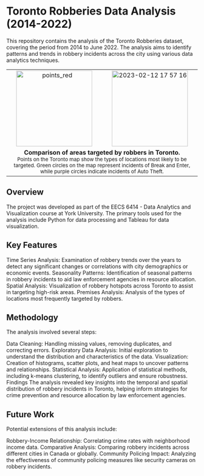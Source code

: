 # Toronto Robberies Data Analysis (2014-2022)
This repository contains the analysis of the Toronto Robberies dataset, covering the period from 2014 to June 2022. The analysis aims to identify patterns and trends in robbery incidents across the city using various data analytics techniques.

<table align="center">
  <tr>
    <td align="center">
      <img src="https://github.com/user-attachments/assets/de11f498-cb3f-463f-a432-c598f726bcf3" alt="points_red" height="200px" width="auto" />
    </td>
    <td align="center">
      <img src="https://github.com/user-attachments/assets/f3d38626-a23e-459e-9492-ec903c63d60f" alt="2023-02-12 17 57 16" height="200px" width="auto" />   
    </td>
  </tr>
  <tr>
    <td colspan="2" align="center">
<figcaption>
  <strong>Comparison of areas targeted by robbers in Toronto.</strong>
  <br />
  <small>Points on the Toronto map show the types of locations most likely to be targeted. Green circles on the map represent incidents of Break and Enter, while purple circles indicate incidents of Auto Theft.</small>
</figcaption>
    </td>
  </tr>
</table>

## Overview
The project was developed as part of the EECS 6414 - Data Analytics and Visualization course at York University. The primary tools used for the analysis include Python for data processing and Tableau for data visualization.

## Key Features
Time Series Analysis: Examination of robbery trends over the years to detect any significant changes or correlations with city demographics or economic events.
Seasonality Patterns: Identification of seasonal patterns in robbery incidents to aid law enforcement agencies in resource allocation.
Spatial Analysis: Visualization of robbery hotspots across Toronto to assist in targeting high-risk areas.
Premises Analysis: Analysis of the types of locations most frequently targeted by robbers.

## Methodology
The analysis involved several steps:

Data Cleaning: Handling missing values, removing duplicates, and correcting errors.
Exploratory Data Analysis: Initial exploration to understand the distribution and characteristics of the data.
Visualization: Creation of histograms, scatter plots, and heat maps to uncover patterns and relationships.
Statistical Analysis: Application of statistical methods, including k-means clustering, to identify outliers and ensure robustness.
Findings
The analysis revealed key insights into the temporal and spatial distribution of robbery incidents in Toronto, helping inform strategies for crime prevention and resource allocation by law enforcement agencies.

## Future Work
Potential extensions of this analysis include:

Robbery-Income Relationship: Correlating crime rates with neighborhood income data.
Comparative Analysis: Comparing robbery incidents across different cities in Canada or globally.
Community Policing Impact: Analyzing the effectiveness of community policing measures like security cameras on robbery incidents.
